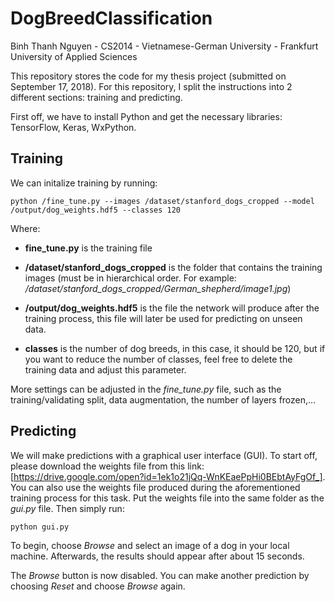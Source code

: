 # DogBreedClassification

Binh Thanh Nguyen - CS2014 - Vietnamese-German University - Frankfurt University of Applied Sciences

This repository stores the code for my thesis project (submitted on September 17, 2018). For this repository, I split the instructions into 2 different sections: training and predicting.

First off, we have to install Python and get the necessary libraries: TensorFlow, Keras, WxPython.

## Training

We can initalize training by running:

```
python /fine_tune.py --images /dataset/stanford_dogs_cropped --model /output/dog_weights.hdf5 --classes 120
```

Where: 

- **fine_tune.py** is the training file 

- **/dataset/stanford_dogs_cropped** is the folder that contains the training images (must be in hierarchical order. For example: */dataset/stanford_dogs_cropped/German_shepherd/image1.jpg*) 

- **/output/dog_weights.hdf5** is the file the network will produce after the training process, this file will later be used for predicting on unseen data.

- **classes** is the number of dog breeds, in this case, it should be 120, but if you want to reduce the number of classes, feel free to delete the training data and adjust this parameter.

More settings can be adjusted in the *fine_tune.py* file, such as the training/validating split, data augmentation, the number of layers frozen,...

## Predicting

We will make predictions with a graphical user interface (GUI). To start off, please download the weights file from this link: [https://drive.google.com/open?id=1ek1o21jQq-WnKEaePpHi0BEbtAyFgOf_]. You can also use the weights file produced during the aforementioned training process for this task. Put the weights file into the same folder as the *gui.py* file. Then simply run:

```
python gui.py
```
To begin, choose *Browse* and select an image of a dog in your local machine. Afterwards, the results should appear after about 15 seconds.



The *Browse* button is now disabled. You can make another prediction by choosing *Reset* and choose *Browse* again.
